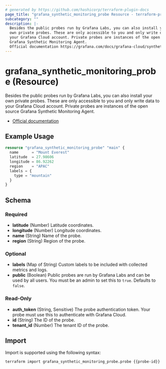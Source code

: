 ```yaml
---
# generated by https://github.com/hashicorp/terraform-plugin-docs
page_title: "grafana_synthetic_monitoring_probe Resource - terraform-provider-grafana"
subcategory: ""
description: |-
  Besides the public probes run by Grafana Labs, you can also install your
  own private probes. These are only accessible to you and only write data to
  your Grafana Cloud account. Private probes are instances of the open source
  Grafana Synthetic Monitoring Agent.
  Official documentation https://grafana.com/docs/grafana-cloud/synthetic-monitoring/private-probes/
---
```


# grafana_synthetic_monitoring_probe (Resource)

Besides the public probes run by Grafana Labs, you can also install your
own private probes. These are only accessible to you and only write data to
your Grafana Cloud account. Private probes are instances of the open source
Grafana Synthetic Monitoring Agent.

* [Official documentation](https://grafana.com/docs/grafana-cloud/synthetic-monitoring/private-probes/)

## Example Usage

```terraform
resource "grafana_synthetic_monitoring_probe" "main" {
  name      = "Mount Everest"
  latitude  = 27.98606
  longitude = 86.92262
  region    = "APAC"
  labels = {
    type = "mountain"
  }
}
```

<!-- schema generated by tfplugindocs -->
## Schema

### Required

- **latitude** (Number) Latitude coordinates.
- **longitude** (Number) Longitude coordinates.
- **name** (String) Name of the probe.
- **region** (String) Region of the probe.

### Optional

- **labels** (Map of String) Custom labels to be included with collected metrics and logs.
- **public** (Boolean) Public probes are run by Grafana Labs and can be used by all users. You must be an admin to set this to `true`. Defaults to `false`.

### Read-Only

- **auth_token** (String, Sensitive) The probe authentication token. Your probe must use this to authenticate with Grafana Cloud.
- **id** (String) The ID of the probe.
- **tenant_id** (Number) The tenant ID of the probe.

## Import

Import is supported using the following syntax:

```shell
terraform import grafana_synthetic_monitoring_probe.probe {{probe-id}}
```
